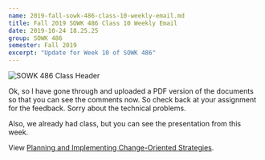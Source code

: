 ```yaml
---
name: 2019-fall-sowk-486-class-10-weekly-email.md
title: Fall 2019 SOWK 486 Class 10 Weekly Email
date: 2019-10-24 18.25.25
group: SOWK 486
semester: Fall 2019
excerpt: "Update for Week 10 of SOWK 486"
---
```


![SOWK 486 Class Header](https://jacobrcampbell.com/assets/media/class-header-sowk-theories-practice-1.png "SOWK 486 Class Header")

Ok, so I have gone through and uploaded a PDF version of the documents so that you can see the comments now. So check back at your assignment for the feedback. Sorry about the technical problems.

Also, we already had class, but you can see the presentation from this week.

<p data-notist="campjacob/ZtV0P7" data-ratio="4:3">View <a href="https://presentations.jacobrcampbell.com/ZtV0P7">Planning and Implementing Change-Oriented Strategies</a>.</p><script async src="https://on.notist.cloud/embed/002.js"></script>
